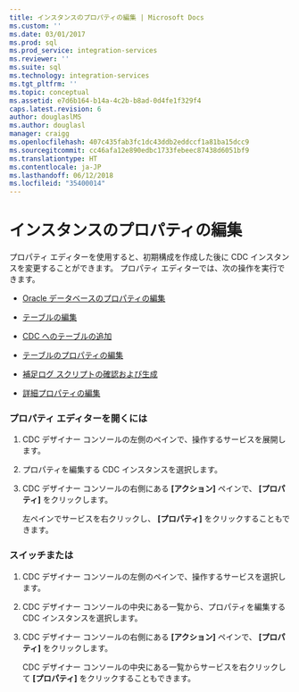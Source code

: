 ```yaml
---
title: インスタンスのプロパティの編集 | Microsoft Docs
ms.custom: ''
ms.date: 03/01/2017
ms.prod: sql
ms.prod_service: integration-services
ms.reviewer: ''
ms.suite: sql
ms.technology: integration-services
ms.tgt_pltfrm: ''
ms.topic: conceptual
ms.assetid: e7d6b164-b14a-4c2b-b8ad-0d4fe1f329f4
caps.latest.revision: 6
author: douglaslMS
ms.author: douglasl
manager: craigg
ms.openlocfilehash: 407c435fab3fc1dc43ddb2eddccf1a81ba15dcc9
ms.sourcegitcommit: cc46afa12e890edbc1733febeec87438d6051bf9
ms.translationtype: HT
ms.contentlocale: ja-JP
ms.lasthandoff: 06/12/2018
ms.locfileid: "35400014"
---
```

# <a name="edit-instance-properties"></a>インスタンスのプロパティの編集
  プロパティ エディターを使用すると、初期構成を作成した後に CDC インスタンスを変更することができます。 プロパティ エディターでは、次の操作を実行できます。  
  
-   [Oracle データベースのプロパティの編集](../../integration-services/change-data-capture/edit-the-oracle-database-properties.md)  
  
-   [テーブルの編集](../../integration-services/change-data-capture/edit-tables.md)  
  
-   [CDC へのテーブルの追加](../../integration-services/change-data-capture/add-tables-to-a-cdc-instance.md)  
  
-   [テーブルのプロパティの編集](../../integration-services/change-data-capture/edit-the-table-properties.md)  
  
-   [補足ログ スクリプトの確認および生成](../../integration-services/change-data-capture/review-and-generate-supplemental-logging-scripts.md)  
  
-   [詳細プロパティの編集](../../integration-services/change-data-capture/edit-the-advanced-properties.md)  
  
### <a name="to-open-the-properties-editor"></a>プロパティ エディターを開くには  
  
1.  CDC デザイナー コンソールの左側のペインで、操作するサービスを展開します。  
  
2.  プロパティを編集する CDC インスタンスを選択します。  
  
3.  CDC デザイナー コンソールの右側にある **[アクション]** ペインで、 **[プロパティ]** をクリックします。  
  
     左ペインでサービスを右クリックし、 **[プロパティ]** をクリックすることもできます。  
  
### <a name="or"></a>スイッチまたは  
  
1.  CDC デザイナー コンソールの左側のペインで、操作するサービスを選択します。  
  
2.  CDC デザイナー コンソールの中央にある一覧から、プロパティを編集する CDC インスタンスを選択します。  
  
3.  CDC デザイナー コンソールの右側にある **[アクション]** ペインで、 **[プロパティ]** をクリックします。  
  
     CDC デザイナー コンソールの中央にある一覧からサービスを右クリックして **[プロパティ]** をクリックすることもできます。  
  
  
